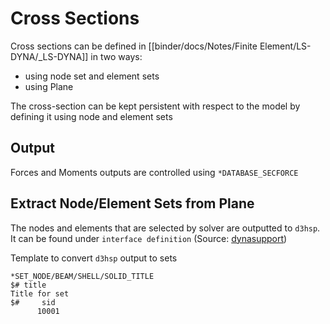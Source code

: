 # Cross Sections

Cross sections can be defined in [[binder/docs/Notes/Finite Element/LS-DYNA/_LS-DYNA]] in two ways:

- using node set and element sets
- using Plane

The cross-section can be kept persistent with respect to the model by defining it using node and element sets

## Output

Forces and Moments outputs are controlled using `*DATABASE_SECFORCE`

## Extract Node/Element Sets from Plane

The nodes and elements that are selected by solver are outputted to `d3hsp`. It can be found under `interface definition` (Source: [dynasupport](https://www.dynasupport.com/howtos/general/cross-section))


Template to convert `d3hsp` output to sets

```
*SET_NODE/BEAM/SHELL/SOLID_TITLE
$# title
Title for set
$#     sid      
      10001
 ````
